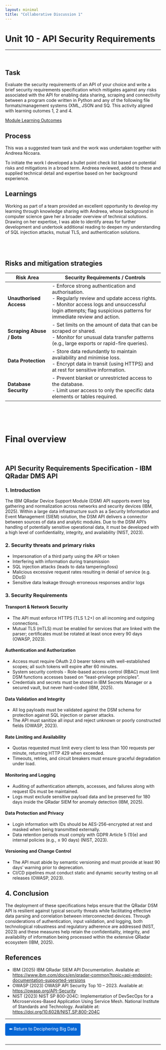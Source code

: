 ```yaml
---
layout: minimal
title: "Collaborative Discussion 1"
---
```



#  Unit 10 - API Security Requirements

---
<br>

## Task

Evaluate the security requirements of an API of your choice and write a brief security requirements specification which mitigates against any risks associated with the API for enabling data sharing, scraping and connectivity between a program code written in Python and any of the following file formats/management systems (XML, JSON and SQ.  This activity aligned with learning outomes 1, 2 and 4.  

[Module Learning Outcomes](https://sjackson-ds25.github.io/DecipheringBigData/LearningObjectives.html)


## Process

This was a suggested team task and the work was undertaken together with Andreea Nicoara. 

To initiate the work I developed a bullet point check list based on potential risks and mitigations in a broad term.  Andreea reviewed, added to these and supplied technical detail and expertise based on her background experience.  

## Learnings

Working as part of a team provided an excellent opportunity to develop my learning through knowledge sharing with Andreea, whose background in computer science gave her a broader overview of technical solutions. Drawing on her expertise, I was able to identify areas for further development and undertook additional reading to deepen my understanding of SQL injection attacks, mutual TLS, and authentication solutions. <br><br> <br><br>



## Risks and mitigation strategies

| **Risk Area** | **Security Requirements / Controls** |
|----------------|--------------------------------------|
| **Unauthorised Access** | - Enforce strong authentication and authorisation.<br>- Regularly review and update access rights.<br>- Monitor access logs and unsuccessful login attempts; flag suspicious patterns for immediate review and action. |
| **Scraping Abuse / Bots** | - Set limits on the amount of data that can be scraped or shared.<br>- Monitor for unusual data transfer patterns (e.g., large exports or rapid-fire queries). |
| **Data Protection** | - Store data redundantly to maintain availability and minimise loss.<br>- Encrypt data in transit (using HTTPS) and at rest for sensitive information. |
| **Database Security** | - Prevent blanket or unrestricted access to the database.<br>- Limit user access to only the specific data elements or tables required. |

<br><br><br>

# Final overview

<br>

## API Security Requirements Specification - IBM QRadar DMS API

### 1. Introduction
The IBM QRadar Device Support Module (DSM) API supports event log gathering and normalization across networks and security devices (IBM, 2025). Within a large data infrastructure such as a Security Information and Event Management (SIEM) solution, the DSM API delivers a connector between sources of data and analytic modules. Due to the DSM API’s handling of potentially sensitive operational data, it must be developed with a high level of confidentiality, integrity, and availability (NIST, 2023).

### 2. Security threats and primary risks
- Impersonation of a third party using the API or token  
- Interfering with information during transmission  
- SQL injection attacks (leads to data tampering/loss)  
- Malicious excessive request rates resulting in denial of service (e.g. DDoS)  
- Sensitive data leakage through erroneous responses and/or logs  

### 3. Security Requirements

#### Transport & Network Security
- The API must enforce HTTPS (TLS 1.2+) on all incoming and outgoing connections.  
- Mutual TLS (mTLS) must be enabled for services that are linked with the parser; certificates must be rotated at least once every 90 days (OWASP, 2023).

#### Authentication and Authorization
- Access must require OAuth 2.0 bearer tokens with well-established scopes; all such tokens will expire after 60 minutes.  
- System security controls - Role-based access control (RBAC) must limit DSM functions accesses based on “least-privilege principles”.  
- Credentials and secrets must be stored in IBM Secrets Manager or a secured vault, but never hard-coded (IBM, 2025).

#### Data Validation and Integrity
- All log payloads must be validated against the DSM schema for protection against SQL injection or parser attacks.  
- The API must sanitize all input and reject unknown or poorly constructed fields (OWASP, 2023).

#### Rate Limiting and Availability
- Quotas requested must limit every client to less than 100 requests per minute, returning HTTP 429 when exceeded.  
- Timeouts, retries, and circuit breakers must ensure graceful degradation under load.

#### Monitoring and Logging
- Auditing of authentication attempts, accesses, and failures along with request IDs must be maintained.  
- Logs must exclude sensitive payload data and be preserved for 180 days inside the QRadar SIEM for anomaly detection (IBM, 2025).

#### Data Protection and Privacy
- Login information with IDs should be AES-256-encrypted at rest and masked when being transmitted externally.  
- Data retention periods must comply with GDPR Article 5 (1)(e) and internal policies (e.g., ≤ 90 days) (NIST, 2023).

#### Versioning and Change Control
- The API must abide by semantic versioning and must provide at least 90 days’ warning prior to deprecation.  
- CI/CD pipelines must conduct static and dynamic security testing on all releases (OWASP, 2023).

## 4. Conclusion
The deployment of these specifications helps ensure that the QRadar DSM API is resilient against typical security threats while facilitating effective data parsing and correlation between interconnected devices. Through considerations of authentication, input validation, and logging, both technological robustness and regulatory adherence are addressed (NIST, 2023) and these measures help retain the confidentiality, integrity, and availability of information being processed within the extensive QRadar ecosystem (IBM, 2025).

## References
- IBM (2025) IBM QRadar SIEM API Documentation. Available at: https://www.ibm.com/docs/en/qradar-common?topic=api-endpoint-documentation-supported-versions  
- OWASP (2023) OWASP API Security Top 10 – 2023. Available at: https://owasp.org/API-Security  
- NIST (2023) NIST SP 800-204C: Implementation of DevSecOps for a Microservices-Based Application Using Service Mesh. National Institute of Standards and Technology. Available at: https://doi.org/10.6028/NIST.SP.800-204C


<hr>

<a href="https://sjackson-ds25.github.io/DecipheringBigData/Landing%20page.html" style="display:inline-block; padding:8px 12px; background-color:#0366d6; color:white; text-decoration:none; border-radius:4px; margin-bottom:1em;">⬅️ Return to Deciphering Big Data</a>

<hr>

